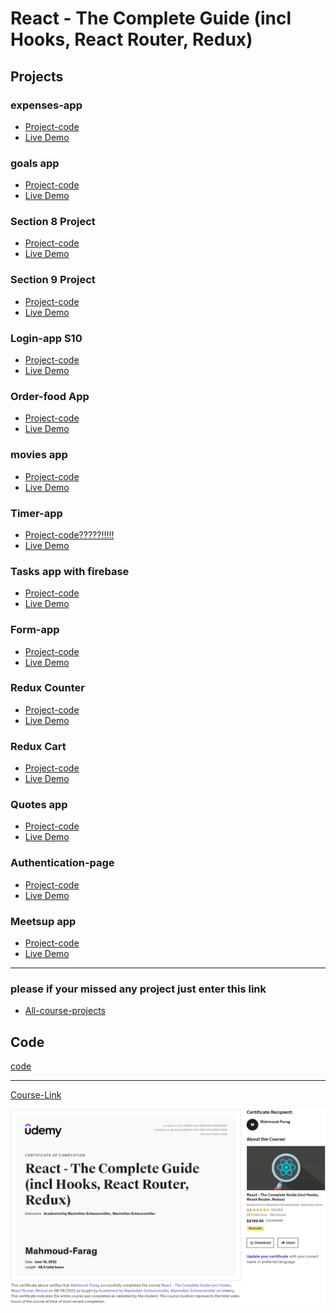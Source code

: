 # React - The Complete Guide (incl Hooks, React Router, Redux)

## Projects

### expenses-app

- [Project-code](./Projects/Expenses-app)
- [Live Demo](https://react-course-section4.netlify.app/)

### goals app

- [Project-code](./Projects/goals-app)
- [Live Demo](https://react-course-section6.netlify.app/)

### Section 8 Project

- [Project-code](./Projects/section-8)
- [Live Demo](https://react-course-section8.netlify.app/)

### Section 9 Project

- [Project-code](./Projects/section-9)
- [Live Demo](https://react-course-section9.netlify.app/)

### Login-app S10

- [Project-code](./Projects/Login-app-s10/)
- [Live Demo](https://react-course-section10.netlify.app/)



### Order-food App

- [Project-code](./Projects/order-food-app)
- [Live Demo](https://react-course-section17.netlify.app/)

### movies app

- [Project-code](./Projects/movies-app)
- [Live Demo](https://react-course-sectio14.netlify.app/)

### Timer-app

- [Project-code?????!!!!!](./Projects/timer)
- [Live Demo]()

### Tasks app with firebase

- [Project-code](./Projects/task-app-firbase/)
- [Live Demo](https://react-course-section15.netlify.app/)

### Form-app

- [Project-code](./Projects/form-app)
- [Live Demo](https://react-course-section16.netlify.app/)

### Redux Counter

- [Project-code](./Projects/redux-counter)
- [Live Demo](https://react-course-section18.netlify.app/)

### Redux Cart

- [Project-code](./Projects/redux-cart)
- [Live Demo](https://react-course-section19.netlify.app/)

### Quotes app

- [Project-code](./Projects/quotes-app)
- [Live Demo](https://react-course-section20.netlify.app/)

### Authentication-page

- [Project-code](./Projects/Authentication-page)
- [Live Demo](https://react-course-section22.netlify.app/)

### Meetsup app

- [Project-code](./Projects/meetsup-app)
- [Live Demo](https://react-course-section29.netlify.app/)

---
### please if your missed any project just enter this link
- [All-course-projects](https://github.com/mahmoud-farag/kalbonyan_elmarsos/tree/main/Udemy/03.React-The-Complete-Guide(inclHooks%2CReactRouter%2CRedux))
## Code

[code](Code)

---

[Course-Link](https://www.udemy.com/course/react-the-complete-guide-incl-redux/)<br>

![Certificate-image](./react-certificte.PNG)
<br>

